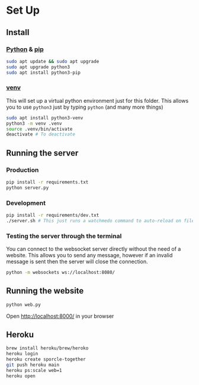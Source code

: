 # Set Up

## Install 

### [Python](https://www.python.org/) & [pip](https://pypi.org/project/pip/)

```sh
sudo apt update && sudo apt upgrade
sudo apt upgrade python3
sudo apt install python3-pip
```

### [venv](https://docs.python.org/3/library/venv.html)

This will set up a virtual python environment just for this folder. This allows you to use `python3` just by typing `python` (and many more things)

```sh
sudo apt install python3-venv
python3 -m venv .venv
source .venv/bin/activate
deactivate # To deactivate
```

## Running the server

### Production

```sh
pip install -r requirements.txt
python server.py
```

### Development

```sh
pip install -r requirements/dev.txt
./server.sh # This just runs a watchmedo command to auto-reload on file changes
```

### Testing the server through the terminal

You can connect to the websocket server directly without the need of a website. This allows you to send any message, however if an invalid message is sent then the server will close the connection.

```sh
python -m websockets ws://localhost:8080/
```

## Running the website

```sh
python web.py
```

Open [http://localhost:8000/](http://localhost:8000/) in your browser

## Heroku

```sh
brew install heroku/brew/heroko
heroku login
heroku create sporcle-together
git push heroku main
heroku ps:scale web=1
heroku open
```
